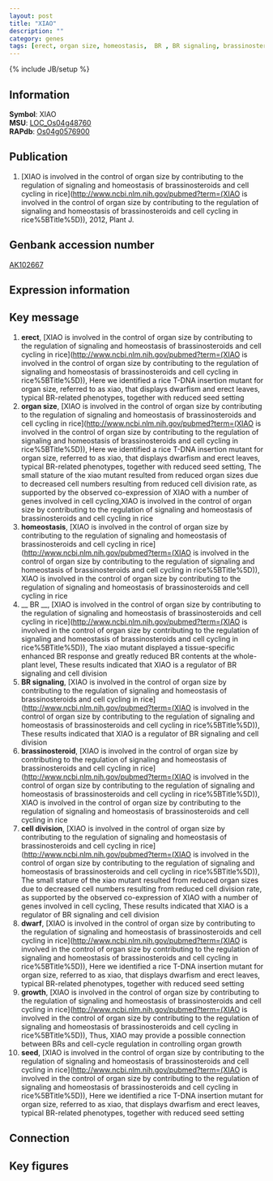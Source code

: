 ```yaml
---
layout: post
title: "XIAO"
description: ""
category: genes
tags: [erect, organ size, homeostasis,  BR , BR signaling, brassinosteroid, cell division, dwarf, growth, seed, Gene]
---
```

{% include JB/setup %}

## Information
__Symbol__: XIAO  
__MSU__: [LOC_Os04g48760](http://rice.plantbiology.msu.edu/cgi-bin/ORF_infopage.cgi?orf=LOC_Os04g48760)  
__RAPdb__: [Os04g0576900](http://rapdb.dna.affrc.go.jp/viewer/gbrowse_details/irgsp1?name=Os04g0576900)  

## Publication
1. [XIAO is involved in the control of organ size by contributing to the regulation of signaling and homeostasis of brassinosteroids and cell cycling in rice](http://www.ncbi.nlm.nih.gov/pubmed?term=(XIAO is involved in the control of organ size by contributing to the regulation of signaling and homeostasis of brassinosteroids and cell cycling in rice%5BTitle%5D)), 2012, Plant J.

## Genbank accession number
[AK102667](http://www.ncbi.nlm.nih.gov/nuccore/AK102667)

## Expression information

## Key message
1. __erect__, [XIAO is involved in the control of organ size by contributing to the regulation of signaling and homeostasis of brassinosteroids and cell cycling in rice](http://www.ncbi.nlm.nih.gov/pubmed?term=(XIAO is involved in the control of organ size by contributing to the regulation of signaling and homeostasis of brassinosteroids and cell cycling in rice%5BTitle%5D)),  Here we identified a rice T-DNA insertion mutant for organ size, referred to as xiao, that displays dwarfism and erect leaves, typical BR-related phenotypes, together with reduced seed setting
2. __organ size__, [XIAO is involved in the control of organ size by contributing to the regulation of signaling and homeostasis of brassinosteroids and cell cycling in rice](http://www.ncbi.nlm.nih.gov/pubmed?term=(XIAO is involved in the control of organ size by contributing to the regulation of signaling and homeostasis of brassinosteroids and cell cycling in rice%5BTitle%5D)),  Here we identified a rice T-DNA insertion mutant for organ size, referred to as xiao, that displays dwarfism and erect leaves, typical BR-related phenotypes, together with reduced seed setting, The small stature of the xiao mutant resulted from reduced organ sizes due to decreased cell numbers resulting from reduced cell division rate, as supported by the observed co-expression of XIAO with a number of genes involved in cell cycling,XIAO is involved in the control of organ size by contributing to the regulation of signaling and homeostasis of brassinosteroids and cell cycling in rice
3. __homeostasis__, [XIAO is involved in the control of organ size by contributing to the regulation of signaling and homeostasis of brassinosteroids and cell cycling in rice](http://www.ncbi.nlm.nih.gov/pubmed?term=(XIAO is involved in the control of organ size by contributing to the regulation of signaling and homeostasis of brassinosteroids and cell cycling in rice%5BTitle%5D)), XIAO is involved in the control of organ size by contributing to the regulation of signaling and homeostasis of brassinosteroids and cell cycling in rice
4. __ BR __, [XIAO is involved in the control of organ size by contributing to the regulation of signaling and homeostasis of brassinosteroids and cell cycling in rice](http://www.ncbi.nlm.nih.gov/pubmed?term=(XIAO is involved in the control of organ size by contributing to the regulation of signaling and homeostasis of brassinosteroids and cell cycling in rice%5BTitle%5D)),  The xiao mutant displayed a tissue-specific enhanced BR response and greatly reduced BR contents at the whole-plant level, These results indicated that XIAO is a regulator of BR signaling and cell division
5. __BR signaling__, [XIAO is involved in the control of organ size by contributing to the regulation of signaling and homeostasis of brassinosteroids and cell cycling in rice](http://www.ncbi.nlm.nih.gov/pubmed?term=(XIAO is involved in the control of organ size by contributing to the regulation of signaling and homeostasis of brassinosteroids and cell cycling in rice%5BTitle%5D)),  These results indicated that XIAO is a regulator of BR signaling and cell division
6. __brassinosteroid__, [XIAO is involved in the control of organ size by contributing to the regulation of signaling and homeostasis of brassinosteroids and cell cycling in rice](http://www.ncbi.nlm.nih.gov/pubmed?term=(XIAO is involved in the control of organ size by contributing to the regulation of signaling and homeostasis of brassinosteroids and cell cycling in rice%5BTitle%5D)), XIAO is involved in the control of organ size by contributing to the regulation of signaling and homeostasis of brassinosteroids and cell cycling in rice
7. __cell division__, [XIAO is involved in the control of organ size by contributing to the regulation of signaling and homeostasis of brassinosteroids and cell cycling in rice](http://www.ncbi.nlm.nih.gov/pubmed?term=(XIAO is involved in the control of organ size by contributing to the regulation of signaling and homeostasis of brassinosteroids and cell cycling in rice%5BTitle%5D)),  The small stature of the xiao mutant resulted from reduced organ sizes due to decreased cell numbers resulting from reduced cell division rate, as supported by the observed co-expression of XIAO with a number of genes involved in cell cycling, These results indicated that XIAO is a regulator of BR signaling and cell division
8. __dwarf__, [XIAO is involved in the control of organ size by contributing to the regulation of signaling and homeostasis of brassinosteroids and cell cycling in rice](http://www.ncbi.nlm.nih.gov/pubmed?term=(XIAO is involved in the control of organ size by contributing to the regulation of signaling and homeostasis of brassinosteroids and cell cycling in rice%5BTitle%5D)),  Here we identified a rice T-DNA insertion mutant for organ size, referred to as xiao, that displays dwarfism and erect leaves, typical BR-related phenotypes, together with reduced seed setting
9. __growth__, [XIAO is involved in the control of organ size by contributing to the regulation of signaling and homeostasis of brassinosteroids and cell cycling in rice](http://www.ncbi.nlm.nih.gov/pubmed?term=(XIAO is involved in the control of organ size by contributing to the regulation of signaling and homeostasis of brassinosteroids and cell cycling in rice%5BTitle%5D)),  Thus, XIAO may provide a possible connection between BRs and cell-cycle regulation in controlling organ growth
10. __seed__, [XIAO is involved in the control of organ size by contributing to the regulation of signaling and homeostasis of brassinosteroids and cell cycling in rice](http://www.ncbi.nlm.nih.gov/pubmed?term=(XIAO is involved in the control of organ size by contributing to the regulation of signaling and homeostasis of brassinosteroids and cell cycling in rice%5BTitle%5D)),  Here we identified a rice T-DNA insertion mutant for organ size, referred to as xiao, that displays dwarfism and erect leaves, typical BR-related phenotypes, together with reduced seed setting

## Connection

## Key figures


